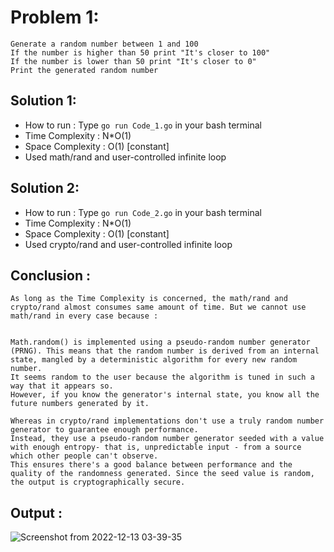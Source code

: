 # Problem 1:
```
Generate a random number between 1 and 100
If the number is higher than 50 print "It's closer to 100"
If the number is lower than 50 print "It's closer to 0"
Print the generated random number
```

## Solution 1: 

* How to run : Type `go run Code_1.go` in your bash terminal
* Time Complexity : N*O(1)
* Space Complexity : O(1) [constant]
* Used math/rand and user-controlled infinite loop

## Solution 2:

* How to run : Type `go run Code_2.go` in your bash terminal
* Time Complexity : N*O(1)
* Space Complexity : O(1) [constant]
* Used crypto/rand and user-controlled infinite loop

## Conclusion :

```
As long as the Time Complexity is concerned, the math/rand and crypto/rand almost consumes same amount of time. But we cannot use math/rand in every case because :


Math.random() is implemented using a pseudo-random number generator (PRNG). This means that the random number is derived from an internal state, mangled by a deterministic algorithm for every new random  number. 
It seems random to the user because the algorithm is tuned in such a way that it appears so. 
However, if you know the generator's internal state, you know all the future numbers generated by it.

Whereas in crypto/rand implementations don't use a truly random number generator to guarantee enough performance. 
Instead, they use a pseudo-random number generator seeded with a value with enough entropy- that is, unpredictable input - from a source which other people can't observe. 
This ensures there's a good balance between performance and the quality of the randomness generated. Since the seed value is random, the output is cryptographically secure.

```


## Output :
![Screenshot from 2022-12-13 03-39-35](https://user-images.githubusercontent.com/73513838/207167006-1aa31b56-a3c2-4c26-b5c3-a8f53d889b1b.png)
